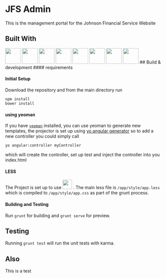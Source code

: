# JFS Admin

This is the management portal for the Johnson Financial Service Website
## Built With
<img style="height:50px;width:50px" src='http://devicon.fr/devicon.git/icons/nodejs/nodejs-original.svg'>
<img height="50px" src='http://devicon.fr/devicon.git/icons/bower/bower-line.svg'>
<img height="50px" src='http://devicon.fr/devicon.git/icons/grunt/grunt-line.svg'>
<img height="50px" src='http://devicon.fr/devicon.git/icons/html5/html5-plain.svg'>
<img height="50px" src='http://devicon.fr/devicon.git/icons/css3/css3-plain.svg'>
<img height="50px" src='http://devicon.fr/devicon.git/icons/angularjs/angularjs-plain.svg'>
<img height="50px" src='http://devicon.fr/devicon.git/icons/less/less-plain-wordmark.svg'>
<img height="50px" src='https://upload.wikimedia.org/wikipedia/en/thumb/e/e3/Yeoman.svg/543px-Yeoman.svg.png'>
## Build & development
#### requirements

#### Initial Setup
Download the repository and from the main directory run

```
npm install
bower install
```
#### using yeoman

If you have [`yeoman`](https://yeoman.io/) installed, you can use yeoman to generate new templates, the projector is set up using [yo angular generator](https://github.com/yeoman/generator-angular)
so to add a new controller you could simply call

```
yo angular:controller myController

```

which will create the controller, set up test and inject the controller into you index.html

#### LESS

The Project is set up to use <img height="30px" src='http://devicon.fr/devicon.git/icons/less/less-plain-wordmark.svg'>
. The main less file is `/app/style/app.less` which is compiled to `/app/style/app.css` as part of the grunt process.

#### Building and Testing

Run `grunt` for building and `grunt serve` for preview.

## Testing

Running `grunt test` will run the unit tests with karma.

## Also

This is a test

